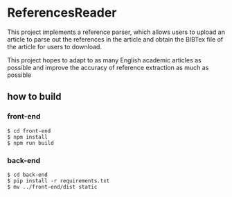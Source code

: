 # ReferencesReader

This project implements a reference parser, which allows users to upload an article to parse out the references in the article and obtain the BIBTex file of the article for users to download.

This project hopes to adapt to as many English academic articles as possible and improve the accuracy of reference extraction as much as possible

## how to build

### front-end

```
$ cd front-end
$ npm install
$ npm run build
```

### back-end

```
$ cd back-end
$ pip install -r requirements.txt
$ mv ../front-end/dist static
```